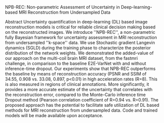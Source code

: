 NPB-REC: Non-parametric Assessment of Uncertainty in Deep-learning-based MRI Reconstruction from Undersampled Data

Abstract 
Uncertainty quantification in deep-learning (DL) based image reconstruction models is critical for reliable clinical decision making based on the reconstructed images.
We introduce ''NPB-REC'', a non-parametric fully Bayesian framework for uncertainty assessment in MRI reconstruction from undersampled ''k-space'' data. 
We use Stochastic gradient Langevin dynamics (SGLD) during the training phase to characterize the posterior distribution of the network weights. 
We demonstrated the added-value of our approach on the multi-coil brain MRI dataset, from the fastmri challenge, in comparison to the baseline E2E-VarNet with and without inference-time dropout. Our experiments show that NPB-REC outperforms the baseline by means of reconstruction accuracy (PSNR and SSIM of 34.55, 0.908 vs. 33.08, 0.897, p<0.01) in high acceleration rates (R=8). This is also measured in regions of clinical annotations. More significantly, it provides a more accurate estimate of the uncertainty that correlates with the reconstruction error, compared to the Monte-Carlo inference time Dropout method (Pearson correlation coefficient of R=0.94 vs. R=0.91). The proposed approach has the potential to facilitate safe utilization of DL based methods for MRI reconstruction from undersampled data. Code and trained models will be made available upon acceptance.
